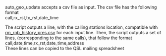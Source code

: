 auto_geo_update accepts a csv file as input. The csv file has the following format  
call,rx_rst,tx_rst,date_time  

The script outputs a line, with the calling stations location, compatible with [rm_rnb_history_pres.csv](https://github.com/hcarter333/rm-rbn-history/blob/main/rm_rnb_history_pres.csv) for each input line.  Then, the script outputs a set of lines, (corresponding to the same calls), that follow the format  
call,date,time,rx_rst,date_time,address  
These lines can be copied to the QSL mailing spreadsheet


